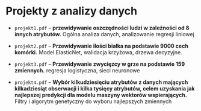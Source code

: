# Projekty z analizy danych

* `projekt1.pdf` – **przewidywanie oszczędności ludzi w zależności od 8 innych atrybutów.** Ogólna analiza danych, analizowanie regresji liniowej

* `projekt2.pdf` – **Przewidywanie ilości białka na podstawie 9000 cech komórki.** Model ElasticNet, walidacja krzyżowa, drzewa decyzyjne.

* `projekt3.pdf` –  **Przewidywanie zwycięzcy w grze na podstawie 159 zmiennych.** regresja logistyczna, sieci neuronowe

* `projekt4.pdf` – **Wybór kilkudziesięciu atrybutów z danych mających kilkadziesiąt obserwacji i kilka tysięcy atrybutów, celem uzyskania jak najlepszej predykcji dla modelu maszyny wektorów wspierających.** Filtry i algorytm genetyczny do wyboru najlepszych zmiennych
